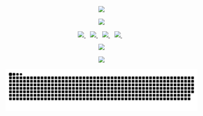 <p align='center'>
	<a href="#"><img src="https://readme-typing-svg.demolab.com?font=Fira+Code&size=30&pause=1000&color=fa6d95&center=true&vCenter=true&width=435&lines=%F0%9F%91%8B%F0%9F%8F%BB+Hello+World!"></a>
</p>

<p align='center'>
	<a href="#"><img src="https://readme-typing-svg.demolab.com?font=Fira+Code&size=20&pause=1000&color=78d9f9&center=true&vCenter=true&width=435&lines=%F0%9F%91%A8%F0%9F%8F%BB%E2%80%8D%F0%9F%92%BB+Estudiante+de+Full-Stack+Dev."></a>
</p>

<p align='center'>
 <a href="https://www.linkedin.com/in/sommafederico1/">
 	<img src="https://img.shields.io/badge/LinkedIn-0077B5?style=for-the-badge&logo=linkedin&logoColor=white"/>
 </a>&nbsp;&nbsp;
 <a href="https://www.instagram.com/somma.federico/">
 	<img src="https://img.shields.io/badge/Instagram-E4405F?style=for-the-badge&logo=instagram&logoColor=white"/>
 </a>&nbsp;&nbsp;
 <a href="https://www.facebook.com/fes94/">
 	<img src="https://img.shields.io/badge/Facebook-1877F2?style=for-the-badge&logo=facebook&logoColor=white"/>
 </a>&nbsp;&nbsp;
 <a href="https://twitter.com/sommafeder1co/">
	<img src="https://img.shields.io/badge/Twitter-1DA1F2?style=for-the-badge&logo=twitter&logoColor=white"/>
 </a>&nbsp;&nbsp;
</p>

<p align='center'>
	<a href="#"><img src="https://streak-stats.demolab.com?user=fAEDKAN&theme=dracula&hide_border=true&border_radius=2.5&date_format=j%20M%5B%20Y%5D"></a>
</p>

<p align='center'>
	<a href="#"><img src="https://komarev.com/ghpvc/?username=fAEDKAN&style=for-the-badge&color=fa6d95"></a>
</p>

<p align='center'>
	<a href="#"><img src="https://github.com/fAEDKAN/fAEDKAN/blob/output/github-contribution-grid-snake.svg"></a>
</p>
